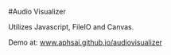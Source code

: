 #Audio Visualizer

Utilizes Javascript, FileIO and Canvas.

Demo at: www.aphsai.github.io/audiovisualizer
